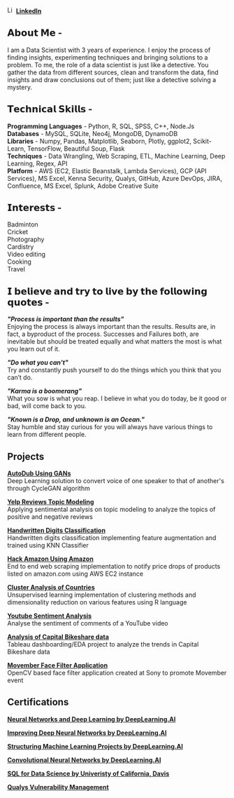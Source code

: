 <img src="/images/linkedin.ico" alt="LinkedIn" width="16" height="16"/> [**LinkedIn**](https://www.linkedin.com/in/narenmohan1997/)

<!-- Add medium blog here -->
## 𝗔𝗯𝗼𝘂𝘁 𝗠𝗲 - 
I am a Data Scientist with 3 years of experience. I enjoy the process of finding insights, experimenting techniques and bringing solutions to a problem. To me, the role of a data scientist is just like a detective. You gather the data from different sources, clean and transform the data, find insights and draw conclusions out of them; just like a detective solving a mystery. 

## 𝗧𝗲𝗰𝗵𝗻𝗶𝗰𝗮𝗹 𝗦𝗸𝗶𝗹𝗹𝘀 - 
**Programming Languages** - Python, R, SQL, SPSS, C++, Node.Js <br>
**Databases** - MySQL, SQLite, Neo4j, MongoDB, DynamoDB <br>
**Libraries** - Numpy, Pandas, Matplotlib, Seaborn, Plotly, ggplot2, Scikit-Learn, TensorFlow, Beautiful Soup, Flask <br>
**Techniques** - Data Wrangling, Web Scraping, ETL, Machine Learning, Deep Learning, Regex, API <br>
**Platform** - AWS (EC2, Elastic Beanstalk, Lambda Services), GCP (API Services), MS Excel, Kenna Security, Qualys, GitHub, Azure DevOps, JIRA, Confluence, MS Excel, Splunk, Adobe Creative Suite 

## 𝗜𝗻𝘁𝗲𝗿𝗲𝘀𝘁𝘀 - 
Badminton <br>
Cricket <br>
Photography <br>
Cardistry <br>
Video editing <br>
Cooking <br>
Travel <br>

## 𝗜 𝗯𝗲𝗹𝗶𝗲𝘃𝗲 𝗮𝗻𝗱 𝘁𝗿𝘆 𝘁𝗼 𝗹𝗶𝘃𝗲 𝗯𝘆 𝘁𝗵𝗲 𝗳𝗼𝗹𝗹𝗼𝘄𝗶𝗻𝗴 𝗾𝘂𝗼𝘁𝗲𝘀 -

***"Process is important than the results"*** <br>
Enjoying the process is always important than the results. Results are, in fact, a byproduct of the process. Successes and Failures both, are inevitable but should be treated equally and what matters the most is what you learn out of it. 

***"Do what you can't"*** <br>
Try and constantly push yourself to do the things which you think that you can’t do. 

***"Karma is a boomerang"*** <br>
What you sow is what you reap. I believe in what you do today, be it good or bad, will come back to you. 

***"Known is a Drop, and unknown is an Ocean."*** <br>
Stay humble and stay curious for you will always have various things to learn from different people.

## Projects

**[AutoDub Using GANs](https://youtu.be/m38UZd_nAiw)**<br>
Deep Learning solution to convert voice of one speaker to that of another's through CycleGAN algorithm

**[Yelp Reviews Topic Modeling](https://github.com/naren-mohan/Yelp-Reviews-Topic-Modeling)**<br>
Applying sentimental analysis on topic modeling to analyze the topics of positive and negative reviews

**[Handwritten Digits Classification](https://github.com/naren-mohan/MNIST-digit-classifier)**<br>
Handwritten digits classification implementing feature augmentation and trained using KNN Classifier

**[Hack Amazon Using Amazon](https://github.com/naren-mohan/HackAmazonUsingAmazon)**<br>
End to end web scraping implementation to notify price drops of products listed on amazon.com using AWS EC2 instance

**[Cluster Analysis of Countries](https://github.com/naren-mohan/World-Indicators-Clustering)**<br>
Unsupervised learning implementation of clustering methods and dimensionality reduction on various features using R language

**[Youtube Sentiment Analysis](https://github.com/naren-mohan/Youtube-Sentiment-Analysis)**<br>
Analyse the sentiment of comments of a YouTube video 

**[Analysis of Capital Bikeshare data](https://github.com/naren-mohan/Analysis-on-Capital-Bikeshare-data)**<br>
Tableau dashboarding/EDA project to analyze the trends in Capital Bikeshare data 

**[Movember Face Filter Application](https://github.com/naren-mohan/MovemberFilterApp)**<br>
OpenCV based face filter application created at Sony to promote Movember event

## Certifications

**[Neural Networks and Deep Learning by DeepLearning.AI](/cert/Neural%20Networks.png)**

**[Improving Deep Neural Networks by DeepLearning.AI](cert/Improving%20Deep%20Neural%20Networks.png)**

**[Structuring Machine Learning Projects by DeepLearning.AI](/cert/Structuring%20Machine%20Learning%20Projects.png)**

**[Convolutional Neural Networks by DeepLearning.AI](/cert/Convolutional%20Neural%20Networks.png)**

**[SQL for Data Science by Univeristy of California, Davis](/cert/SQL%20for%20Data%20Science.png)**

**[Qualys Vulnerability Management](/cert/Qualys.jpeg)**
